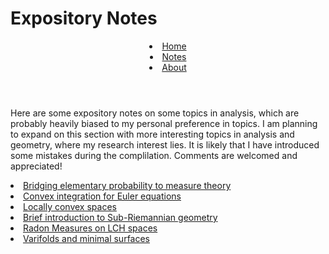 <html>
    <link rel="stylesheet" href="style.css">
    <head> <h1>
      Expository Notes
    </h1>
    </head>
    <header> 
         <li class="masthead__menu-item">
          <a href="https://anduin-dk.github.io/AcademicWeb">Home</a>
            </li>
          <li class="masthead__menu-item">
          <a href="https://anduin-dk.github.io/AcademicWeb/notes.html">Notes</a>
            </li>
          <li class="masthead__menu-item">
          <a href="https://anduin-dk.github.io/AcademicWeb/about.html">About</a>
            </li>
    </header>
  <body>
        <section>
          <p>
            Here are some expository notes on some topics in analysis, which are probably heavily biased to my 
            personal preference in topics. I am planning to expand on this section with more interesting topics 
            in analysis and geometry, where my research interest lies.
            It is likely that I have introduced some mistakes during the complilation. 
            Comments are welcomed and appreciated!
          </p>
        </section>
          <nav>
              <li class="masthead__menu-item">
                  <a href = "./Bridging_to_measure_theoretic_probability.pdf">Bridging elementary probability to measure theory</a>
              </li>
              <li class = "masthead__menu-item">
                <a href = "\Convex_integration_From_Nash_embeddings_to_Euler_equation (4).pdf">Convex integration for Euler equations</a>
              </li>
              <li class = "masthead__menu-item">
                  <a href = "anduin-dk.github.io/AcademicWeb/LocallyConvexAnalysis.pdf">Locally convex spaces</a>
              </li>
              <li class = "masthead__menu-item">
                <a href = "anduin-dk.github.io/AcademicWeb/SubRiemStructures.pdf">Brief introduction to Sub-Riemannian geometry</a>
              </li>
              <li class = "masthead__menu-item">
                <a href = "anduin-dk.github.io/AcademicWeb/RadonMeasures.pdf">Radon Measures on LCH spaces</a>
              </li>
              <li class = "masthead__menu-item">
                <a href = "anduin-dk.github.io/AcademicWeb/VarifoldGeom.pdf">Varifolds and minimal surfaces</a>
              </li>
          </nav> 
  </body>
</html>
